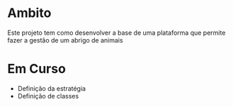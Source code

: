 # Ambito
Este projeto tem como desenvolver a base de uma plataforma que permite fazer a gestão de um abrigo de animais

# Em Curso
* Definição da estratégia
* Definição de classes
